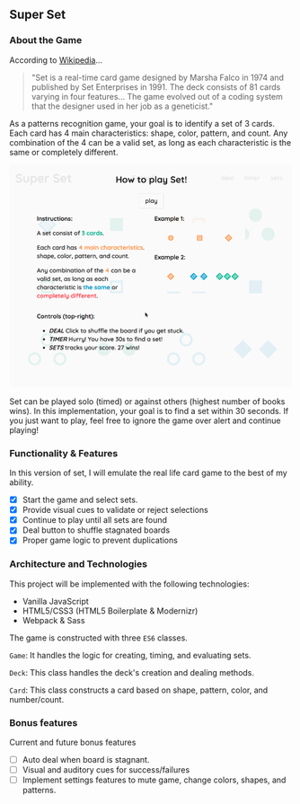 ## Super Set

### About the Game

According to [Wikipedia](https://en.wikipedia.org/wiki/Set_(game))...
> "Set is a real-time card game designed by Marsha Falco in 1974 and published by Set Enterprises in 1991. The deck consists of 81 cards varying in four features...
The game evolved out of a coding system that the designer used in her job as a geneticist."

As a patterns recognition game, your goal is to identify a set of 3 cards. Each card has 4 main characteristics: shape, color, pattern, and count. Any combination of the 4 can be a valid set, as long as each characteristic is the same or completely different.

![demo](/docs/demo.gif)

Set can be played solo (timed) or against others (highest number of books wins). In this implementation, your goal is to find a set within 30 seconds. If you just want to play, feel free to ignore the game over alert and continue playing!

### Functionality & Features

In this version of set, I will emulate the real life card game to the best of my ability.

- [x] Start the game and select sets.
- [x] Provide visual cues to validate or reject selections
- [x] Continue to play until all sets are found
- [x] Deal button to shuffle stagnated boards
- [x] Proper game logic to prevent duplications

### Architecture and Technologies

This project will be implemented with the following technologies:

- Vanilla JavaScript
- HTML5/CSS3 (HTML5 Boilerplate & Modernizr)
- Webpack & Sass

The game is constructed with three `ES6` classes.

`Game`: It handles the logic for creating, timing, and evaluating sets.

`Deck`: This class handles the deck's creation and dealing methods.

`Card`: This class constructs a card based on shape, pattern, color, and number/count.

### Bonus features

Current and future bonus features

- [ ] Auto deal when board is stagnant.
- [ ] Visual and auditory cues for success/failures
- [ ] Implement settings features to mute game, change colors, shapes, and patterns.
